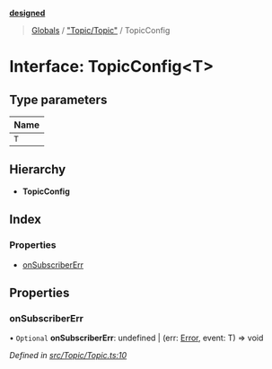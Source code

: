 **[designed](tsdoc/README.md)**

> [Globals](tsdoc/globals.md) / ["Topic/Topic"](tsdoc/modules/_topic_topic_.md) / TopicConfig

# Interface: TopicConfig\<T>

## Type parameters

Name |
------ |
`T` |

## Hierarchy

* **TopicConfig**

## Index

### Properties

* [onSubscriberErr](tsdoc/interfaces/_topic_topic_.topicconfig.md#onsubscribererr)

## Properties

### onSubscriberErr

• `Optional` **onSubscriberErr**: undefined \| (err: [Error](tsdoc/classes/_domainerror_domainerror_.domainerror.md#error), event: T) => void

*Defined in [src/Topic/Topic.ts:10](https://github.com/jamesapple/ts-designed/blob/be057cd/src/Topic/Topic.ts#L10)*
